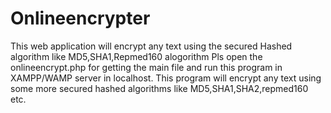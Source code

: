 # Onlineencrypter
This web application will encrypt any text using the secured Hashed algorithm like MD5,SHA1,Repmed160 alogorithm
Pls open the onlineencrypt.php for getting the main file and run this program in XAMPP/WAMP server in localhost.
This program will encrypt any text using some more secured hashed algorithms like MD5,SHA1,SHA2,repmed160 etc.
